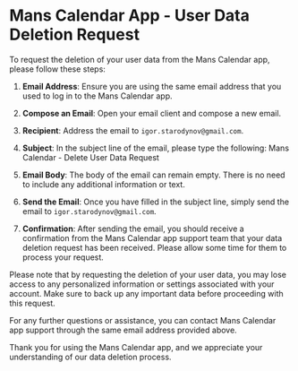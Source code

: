 # Mans Calendar App - User Data Deletion Request

To request the deletion of your user data from the Mans Calendar app, please follow these steps:

1. **Email Address**: Ensure you are using the same email address that you used to log in to the Mans Calendar app.

2. **Compose an Email**: Open your email client and compose a new email.

3. **Recipient**: Address the email to `igor.starodynov@gmail.com`.

4. **Subject**: In the subject line of the email, please type the following: Mans Calendar - Delete User Data Request

5. **Email Body**: The body of the email can remain empty. There is no need to include any additional information or text.

6. **Send the Email**: Once you have filled in the subject line, simply send the email to `igor.starodynov@gmail.com`.

7. **Confirmation**: After sending the email, you should receive a confirmation from the Mans Calendar app support team that your data deletion request has been received. Please allow some time for them to process your request.

Please note that by requesting the deletion of your user data, you may lose access to any personalized information or settings associated with your account. Make sure to back up any important data before proceeding with this request.

For any further questions or assistance, you can contact Mans Calendar app support through the same email address provided above.

Thank you for using the Mans Calendar app, and we appreciate your understanding of our data deletion process.
